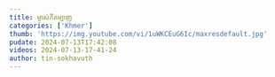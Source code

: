```yaml
---
title: ម្ចាស់កីតម្បាញ
categories: ['Khmer']
thumb: 'https://img.youtube.com/vi/1uWKCEuG6Ic/maxresdefault.jpg'
pudate: 2024-07-13T17:42:08
videos: 2024-07-13-17-41-24
author: tin-sokhavuth
---
```

